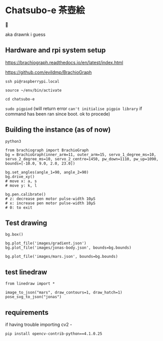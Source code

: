 # Chatsubo-e 茶壺絵

🍵

aka drawnk i guess

## Hardware and rpi system setup

https://brachiograph.readthedocs.io/en/latest/index.html

https://github.com/evildmp/BrachioGraph

`ssh pi@raspberrypi.local`

`source ~/env/bin/activate`

`cd chatsubo-e` 

`sudo pigpiod`  (will return error `can't initialise pigpio library` if command has been ran since boot. ok to procede)

## Building the instance (as of now)

```
python3

from brachiograph import BrachioGraph
bg = BrachioGraph(inner_arm=11, outer_arm=15, servo_1_degree_ms=10, servo_2_degree_ms=10, servo_2_centre=1450, pw_down=1110, pw_up=1090, bounds=[-10.0, 9.0, 2.0, 23.0])

bg.set_angles(angle_1=90, angle_2=90)  
bg.drive_xy()
# move x: a, s
# move y: k, l

bg.pen.calibrate()
# z: decrease pen motor pulse-width 10µS
# x: increase pen motor pulse-width 10µS
# 0: to exit
```

## Test drawing
```
bg.box()

bg.plot_file('images/gradient.json')
bg.plot_file('images/jonas-body.json', bounds=bg.bounds)

bg.plot_file('images/mars.json', bounds=bg.bounds)
```

## test linedraw
```
from linedraw import *

image_to_json("mars", draw_contours=1, draw_hatch=1)
pose_svg_to_json("jonas")
```

## requirements
if having trouble importing cv2 - 

```
pip install opencv-contrib-python==4.1.0.25
```

